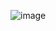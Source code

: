 ![image](https://user-images.githubusercontent.com/31981663/166689761-def7592f-cff1-4072-bfa2-577d4962be5d.png)
